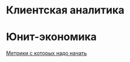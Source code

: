 # Клиентская аналитика

# Юнит-экономика

[Метрики с которых надо начать](https://habr.com/ru/companies/otus/articles/799515/)
